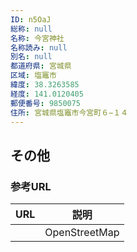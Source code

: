 ```yaml
---
ID: n5OaJ
総称: null
名称: 今宮神社
名称読み: null
別名: null
都道府県: 宮城県
区域: 塩竈市
緯度: 38.3263585
経度: 141.0120405
郵便番号: 9850075
住所: 宮城県塩竈市今宮町６−１４
---
```


## その他

### 参考URL

| URL | 説明          |
| --- | ------------- |
|     | OpenStreetMap |
